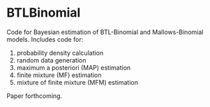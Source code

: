 # BTLBinomial

Code for Bayesian estimation of BTL-Binomial and Mallows-Binomial models. Includes code for:

1. probability density calculation
2. random data generation
3. maximum a posteriori (MAP) estimation
4. finite mixture (MF) estimation
5. mixture of finite mixture (MFM) estimation

Paper forthcoming.
